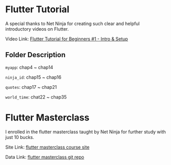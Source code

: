 # Flutter Tutorial
A special thanks to Net Ninja for creating such clear and helpful introductory videos on Flutter.

Video Link: [Flutter Tutorial for Beginners #1 - Intro & Setup](https://www.youtube.com/watch?v=1ukSR1GRtMU&list=PL4cUxeGkcC9jLYyp2Aoh6hcWuxFDX6PBJ&ab_channel=NetNinja)

## Folder Description
`myapp`: chap4 ~ chap14

`ninja_id`: chap15 ~ chap16

`quotes`: chap17 ~ chap21

`world_time`: chat22 ~ chap35

# Flutter Masterclass
I enrolled in the flutter masterclass taught by Net Ninja for further study with just 10 bucks. 

Site Link: [flutter masterclass course site](https://netninja.dev/p/flutter-masterclass)

Data Link: [flutter masterclass git repo](https://github.com/iamshaunjp/flutter-masterclass)
